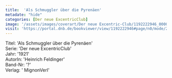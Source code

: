 ```yaml
---
title:  'Als Schmuggler über die Pyrenäen'
metadate: "hide"
categories: [Der neue ExcentricClub]
image: '/assets/images/coverart/Der neue Excentric-Club/1192222946_00000010.jpg'
visit: 'https://portal.dnb.de/bookviewer/view/1192222946#page/n0/mode/2up'
---
```

Titel: 'Als Schmuggler über die Pyrenäen' <br>
Serie: 'Der neue ExcentricClub' <br>
Jahr: '1921' <br>
AutorIn: 'Heinrich Feldinger' <br>
Band-Nr: '?' <br>
Verlag: ' MignonVerl'